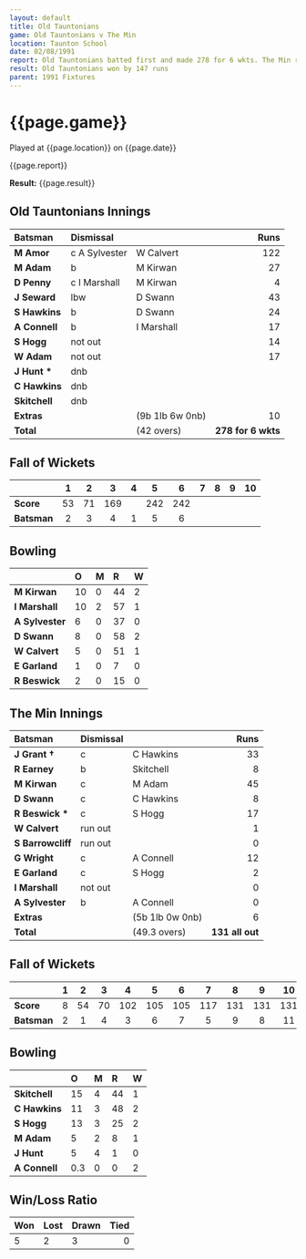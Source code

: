 ```yaml
---
layout: default
title: Old Tauntonians
game: Old Tauntonians v The Min
location: Taunton School
date: 02/08/1991
report: Old Tauntonians batted first and made 278 for 6 wkts. The Min replied with 131 all out
result: Old Tauntonians won by 147 runs
parent: 1991 Fixtures
---
```


# {{page.game}}

Played at {{page.location}} on {{page.date}}

{{page.report}}

**Result:** {{page.result}}

## Old Tauntonians Innings

| Batsman | Dismissal |  | Runs |
|:---|:---|---|---:|
| **M Amor** | c A Sylvester | W Calvert | 122 | 
| **M Adam** | b | M Kirwan | 27 | 
| **D Penny** | c I Marshall | M Kirwan | 4 | 
| **J Seward** | lbw | D Swann | 43 | 
| **S Hawkins** | b | D Swann | 24 | 
| **A Connell** | b | I Marshall | 17 |
| **S Hogg** | not out |  | 14 | 
| **W Adam** | not out |  | 17 |
| **J Hunt &#42;** | dnb |  |  | 
| **C Hawkins** | dnb |  |  | 
| **Skitchell** | dnb |  |  |
| **Extras** | | (9b 1lb 6w 0nb) | 10 | 
| **Total** | | (42 overs) | **278 for 6 wkts** | 

## Fall of Wickets

| | 1 | 2 | 3 | 4 | 5 | 6 | 7 | 8 | 9 | 10 |
|---|:---:|:---:|:---:|:---:|:---:|:---:|:---:|:---:|:---:|:---:|
| **Score** | 53 | 71 | 169 |  | 242 | 242 |  |  |  |  |
| **Batsman** | 2 | 3 | 4 | 1 | 5 | 6 |  |  |  |  |

## Bowling

| | O | M | R | W |
|---|:---|:---|:---|:---|
| **M Kirwan** | 10 | 0 | 44 | 2 | 
| **I Marshall** | 10 | 2 | 57 | 1 | 
| **A Sylvester** | 6 | 0 | 37 | 0 | 
| **D Swann** | 8 | 0 | 58 | 2 | 
| **W Calvert** | 5 | 0 | 51 | 1 | 
| **E Garland** | 1 | 0 | 7 | 0 |
| **R Beswick** | 2 | 0 | 15 | 0 |

## The Min Innings

| Batsman | Dismissal |  | Runs |
|:---|:---|---|---:|
| **J Grant &#8224;** | c | C Hawkins | 33 | 
| **R Earney** | b | Skitchell | 8 | 
| **M Kirwan** | c | M Adam | 45 | 
| **D Swann** | c | C Hawkins | 8 | 
| **R Beswick &#42;** | c | S Hogg | 17 | 
| **W Calvert** | run out |  | 1 | 
| **S Barrowcliff** | run out |  | 0 | 
| **G Wright** | c | A Connell | 12 | 
| **E Garland** | c | S Hogg | 2 | 
| **I Marshall** | not out |  | 0 | 
| **A Sylvester** | b | A Connell | 0 | 
| **Extras** | | (5b 1lb 0w 0nb) | 6 | 
| **Total** | | (49.3 overs) | **131 all out** | 

## Fall of Wickets

| | 1 | 2 | 3 | 4 | 5 | 6 | 7 | 8 | 9 | 10 |
|---|:---:|:---:|:---:|:---:|:---:|:---:|:---:|:---:|:---:|:---:|
| **Score** | 8 | 54 | 70 | 102 | 105 | 105 | 117 | 131 | 131 | 131 | 
| **Batsman** | 2 | 1 | 4 | 3 | 6 | 7 | 5 | 9 | 8 | 11 | 

## Bowling

| | O | M | R | W |
|---|:---|:---|:---|:---|
| **Skitchell** | 15 | 4 | 44 | 1 | 
| **C Hawkins** | 11 | 3 | 48 | 2 | 
| **S Hogg** | 13 | 3 | 25 | 2 | 
| **M Adam** | 5 | 2 | 8 | 1 | 
| **J Hunt** | 5 | 4 | 1 | 0 | 
| **A Connell** | 0.3 | 0 | 0 | 2 | 

## Win/Loss Ratio

| Won | Lost | Drawn | Tied |
|:---|:---|:---|---:|
| 5 | 2 | 3 | 0 |